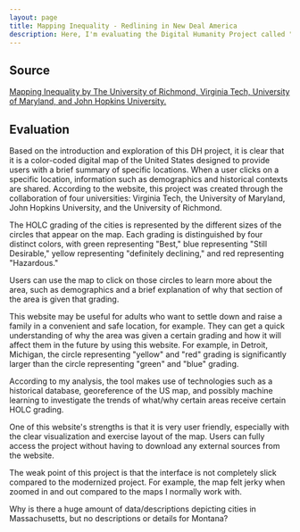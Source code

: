 ```yaml
---
layout: page
title: Mapping Inequality - Redlining in New Deal America
description: Here, I'm evaluating the Digital Humanity Project called "Mapping Inequality"
---
```

## Source

[Mapping Inequality by The University of Richmond, Virginia Tech, University of Maryland, and John Hopkins University.](https://dsl.richmond.edu/panorama/redlining/#loc=5/40.531/-101.492)

## Evaluation

Based on the introduction and exploration of this DH project, it is clear that it is a color-coded digital map of the United States designed to provide users with a brief summary of specific locations. When a user clicks on a specific location, information such as demographics and historical contexts are shared. According to the website, this project was created through the collaboration of four universities: Virginia Tech, the University of Maryland, John Hopkins University, and the University of Richmond.

The HOLC grading of the cities is represented by the different sizes of the circles that appear on the map. Each grading is distinguished by four distinct colors, with green representing "Best," blue representing "Still Desirable," yellow representing "definitely declining," and red representing "Hazardous."

Users can use the map to click on those circles to learn more about the area, such as demographics and a brief explanation of why that section of the area is given that grading.

This website may be useful for adults who want to settle down and raise a family in a convenient and safe location, for example. They can get a quick understanding of why the area was given a certain grading and how it will affect them in the future by using this website. For example, in Detroit, Michigan, the circle representing "yellow" and "red" grading is significantly larger than the circle representing "green" and "blue" grading.

According to my analysis, the tool makes use of technologies such as a historical database, georeference of the US map, and possibly machine learning to investigate the trends of what/why certain areas receive certain HOLC grading.

One of this website's strengths is that it is very user friendly, especially with the clear visualization and exercise layout of the map. Users can fully access the project without having to download any external sources from the website.

The weak point of this project is that the interface is not completely slick compared to the modernized project. For example, the map felt jerky when zoomed in and out compared to the maps I normally work with.

Why is there a huge amount of data/descriptions depicting cities in Massachusetts, but no descriptions or details for Montana?
